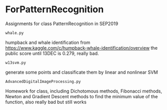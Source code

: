 # ForPatternRecognition
Assignments for class PatternRecognition in SEP2019

`whale.py`

humpback and whale identification from https://www.kaggle.com/c/humpback-whale-identification/overview
the public score until 13DEC is 0.279, really bad.

`w13svm.py`

generate some points and classificate them by linear and nonlinear SVM

`AdvancedDigitalImageProcessing.py`

Homework for class, including Dichotomous methods, Fibonacci methods, Newton and Gradient Descent 
methods to find the minimum value of the function, also really bad but still works


